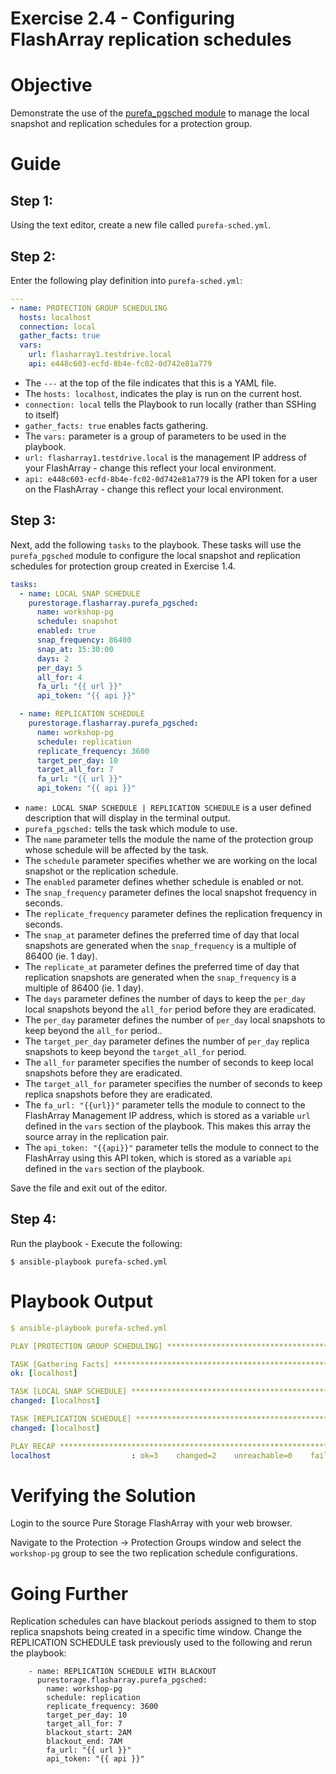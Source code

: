 # Exercise 2.4 - Configuring FlashArray replication schedules

# Objective

Demonstrate the use of the [purefa_pgsched module](https://docs.ansible.com/ansible/latest/collections/purestorage/flasharray/purefa_pgsched_module.html) to manage the local snapshot and replication schedules for a protection group.

# Guide

## Step 1:

Using the text editor, create a new file called `purefa-sched.yml`.

## Step 2:

Enter the following play definition into `purefa-sched.yml`:

```yaml
---
- name: PROTECTION GROUP SCHEDULING
  hosts: localhost
  connection: local
  gather_facts: true
  vars:
    url: flasharray1.testdrive.local
    api: e448c603-ecfd-8b4e-fc02-0d742e81a779
```

- The `---` at the top of the file indicates that this is a YAML file.
- The `hosts: localhost`, indicates the play is run on the current host.
- `connection: local` tells the Playbook to run locally (rather than SSHing to itself)
- `gather_facts: true` enables facts gathering.
- The `vars:` parameter is a group of parameters to be used in the playbook.
- `url: flasharray1.testdrive.local` is the management IP address of your FlashArray - change this reflect your local environment.
- `api: e448c603-ecfd-8b4e-fc02-0d742e81a779` is the API token for a user on the FlashArray - change this reflect your local environment.

## Step 3:

Next, add the following `tasks` to the playbook. These tasks will use the `purefa_pgsched` module to configure the local snapshot and replication schedules for protection group created in Exercise 1.4.

```yaml
tasks:
  - name: LOCAL SNAP SCHEDULE
    purestorage.flasharray.purefa_pgsched:
      name: workshop-pg
      schedule: snapshot
      enabled: true
      snap_frequency: 86400
      snap_at: 15:30:00
      days: 2
      per_day: 5
      all_for: 4
      fa_url: "{{ url }}"
      api_token: "{{ api }}"

  - name: REPLICATION SCHEDULE
    purestorage.flasharray.purefa_pgsched:
      name: workshop-pg
      schedule: replication
      replicate_frequency: 3600
      target_per_day: 10
      target_all_for: 7
      fa_url: "{{ url }}"
      api_token: "{{ api }}"
```

- `name: LOCAL SNAP SCHEDULE | REPLICATION SCHEDULE` is a user defined description that will display in the terminal output.
- `purefa_pgsched:` tells the task which module to use.
- The `name` parameter tells the module the name of the protection group whose schedule will be affected by the task.
- The `schedule` parameter specifies whether we are working on the local snapshot or the replication schedule.
- The `enabled` parameter defines whether schedule is enabled or not.
- The `snap_frequency` parameter defines the local snapshot frequency in seconds.
- The `replicate_frequency` parameter defines the replication frequency in seconds.
- The `snap_at` parameter defines the preferred time of day that local snapshots are generated when the `snap_frequency` is a multiple of 86400 (ie. 1 day).
- The `replicate_at` parameter defines the preferred time of day that replication snapshots are generated when the `snap_frequency` is a multiple of 86400 (ie. 1 day).
- The `days` parameter defines the number of days to keep the `per_day` local snapshots beyond the `all_for` period before they are eradicated.
- The `per_day` parameter defines the number of `per_day` local snapshots to keep beyond the `all_for` period..
- The `target_per_day` parameter defines the number of `per_day` replica snapshots to keep beyond the `target_all_for` period.
- The `all_for` parameter specifies the number of seconds to keep local snapshots before they are eradicated.
- The `target_all_for` parameter specifies the number of seconds to keep replica snapshots before they are eradicated.
- The `fa_url: "{{url}}"` parameter tells the module to connect to the FlashArray Management IP address, which is stored as a variable `url` defined in the `vars` section of the playbook. This makes this array the source array in the replication pair.
- The `api_token: "{{api}}"` parameter tells the module to connect to the FlashArray using this API token, which is stored as a variable `api` defined in the `vars` section of the playbook.

Save the file and exit out of the editor.

## Step 4:

Run the playbook - Execute the following:

```
$ ansible-playbook purefa-sched.yml
```

# Playbook Output

```yaml
$ ansible-playbook purefa-sched.yml

PLAY [PROTECTION GROUP SCHEDULING] **************************************************************************************

TASK [Gathering Facts] **************************************************************************************************
ok: [localhost]

TASK [LOCAL SNAP SCHEDULE] **********************************************************************************************
changed: [localhost]

TASK [REPLICATION SCHEDULE] *********************************************************************************************
changed: [localhost]

PLAY RECAP **************************************************************************************************************
localhost                  : ok=3    changed=2    unreachable=0    failed=0    skipped=0    rescued=0    ignored=0
```

# Verifying the Solution

Login to the source Pure Storage FlashArray with your web browser.

Navigate to the Protection -> Protection Groups window and select the `workshop-pg` group to see the two replication schedule configurations.

# Going Further

Replication schedules can have blackout periods assigned to them to stop replica snapshots being created in a specific time window. Change the REPLICATION SCHEDULE task previously used to the following and rerun the playbook:

```
    - name: REPLICATION SCHEDULE WITH BLACKOUT
      purestorage.flasharray.purefa_pgsched:
        name: workshop-pg
        schedule: replication
        replicate_frequency: 3600
        target_per_day: 10
        target_all_for: 7
        blackout_start: 2AM
        blackout_end: 7AM
        fa_url: "{{ url }}"
        api_token: "{{ api }}"
```
